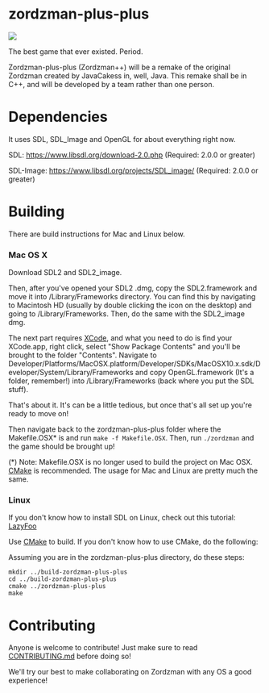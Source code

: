 zordzman-plus-plus
==================
![](http://servers.tf:8080/buildStatus/icon?job=zordzman-plus-plus)

The best game that ever existed. Period.

Zordzman-plus-plus (Zordzman++) will be a remake of
the original Zordzman created by JavaCakess in, well, Java.
This remake shall be in C++, and will be developed by a team
rather than one person.

Dependencies
=========

It uses SDL, SDL_Image and OpenGL for about everything right now.

SDL: https://www.libsdl.org/download-2.0.php (Required: 2.0.0 or greater)

SDL-Image: https://www.libsdl.org/projects/SDL_image/ (Required: 2.0.0 or greater)

Building
========

There are build instructions for Mac and Linux below.

### Mac OS X ###

Download SDL2 and SDL2_image.

Then, after you've opened your SDL2 .dmg, copy the SDL2.framework and
move it into /Library/Frameworks directory. You can find this by navigating to Macintosh HD (usually by double clicking the icon on the desktop) and going to /Library/Frameworks.
Then, do the same with the SDL2_image dmg.

The next part requires [XCode](https://developer.apple.com/xcode/downloads/), and what you need to do is find your XCode.app, right click, select "Show Package Contents" and 
you'll be brought to the folder "Contents".
Navigate to Developer/Platforms/MacOSX.platform/Developer/SDKs/MacOSX10.x.sdk/Developer/System/Library/Frameworks
and copy OpenGL.framework (It's a folder, remember!) into /Library/Frameworks (back where you put the SDL stuff).

That's about it. It's can be a little tedious, but once that's all set up you're ready to move on!

Then navigate back to the zordzman-plus-plus folder where the Makefile.OSX* is and run ```make -f Makefile.OSX```.
Then, run ```./zordzman``` and the game should be brought up!

(*) Note: Makefile.OSX is no longer used to build the project on Mac OSX. [CMake](http://cmake.org/) is recommended.
The usage for Mac and Linux are pretty much the same.

### Linux ###

If you don't know how to install SDL on Linux, check out this tutorial:
[LazyFoo](http://lazyfoo.net/tutorials/SDL/01_hello_SDL/linux/index.php)

Use [CMake](http://cmake.org/) to build.
If you don't know how to use CMake, do the following:

Assuming you are in the zordzman-plus-plus directory, do these steps:
```
mkdir ../build-zordzman-plus-plus
cd ../build-zordzman-plus-plus
cmake ../zordzman-plus-plus
make
```


Contributing
============

Anyone is welcome to contribute!
Just make sure to read [CONTRIBUTING.md](CONTRIBUTING.md) before doing so!

We'll try our best to make collaborating on Zordzman with any OS a good experience!
